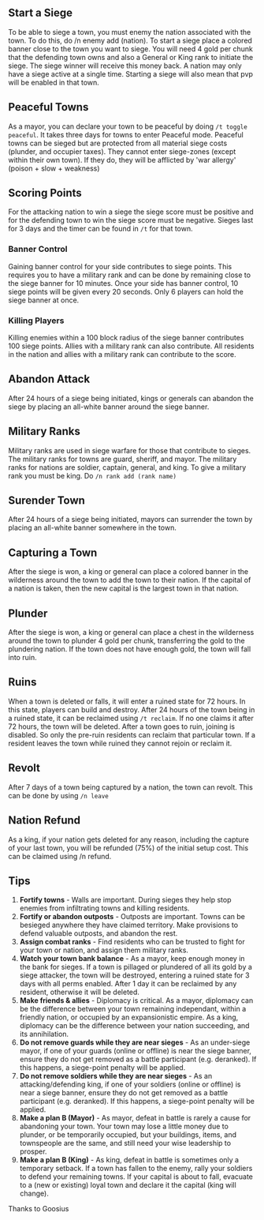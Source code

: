 ## Start a Siege

To be able to siege a town, you must enemy the nation associated with the town. To do this, do /n enemy add (nation). To start a siege place a colored banner close to the town you want to siege. You will need 4 gold per chunk that the defending town owns and also a General or King rank to initiate the siege. The siege winner will receive this money back.  A nation may only have a siege active at a single time. Starting a siege will also mean that pvp will be enabled in that town. 

## Peaceful Towns
As a mayor, you can declare your town to be peaceful by doing `/t toggle peaceful`. It takes three days for towns to enter Peaceful mode. Peaceful towns can be sieged but are protected from all material siege costs (plunder, and occupier taxes). They cannot enter siege-zones (except within their own town). If they do, they will be afflicted by 'war allergy' (poison + slow + weakness)

## Scoring Points
For the attacking nation to win a siege the siege score must be positive and for the defending town to win the siege score must be negative. Sieges last for 3 days and the timer can be found in `/t` for that town. 

### Banner Control 
Gaining banner control for your side contributes to siege points. This requires you to have a military rank and can be done by remaining close to the siege banner for 10 minutes. Once your side has banner control, 10 siege points will be given every 20 seconds. Only 6 players can hold the siege banner at once. 

### Killing Players
Killing enemies within a 100 block radius of the siege banner contributes 100 siege points. Allies with a military rank can also contribute. All residents in the nation and allies with a military rank can contribute to the score. 

## Abandon Attack
After 24 hours of a siege being initiated, kings or generals can abandon the siege by placing an all-white banner around the siege banner.

## Military Ranks
Military ranks are used in siege warfare for those that contribute to sieges. The military ranks for towns are guard, sheriff, and mayor. The military ranks for nations are soldier, captain, general, and king. To give a military rank you must be king. Do `/n rank add (rank name) `

## Surender Town
After 24 hours of a siege being initiated, mayors can surrender the town by placing an all-white banner somewhere in the town.

## Capturing a Town
After the siege is won, a king or general can place a colored banner in the wilderness around the town to add the town to their nation. If the capital of a nation is taken, then the new capital is the largest town in that nation. 

## Plunder
After the siege is won, a king or general can place a chest in the wilderness around the town to plunder 4 gold per chunk, transferring the gold to the plundering nation. If the town does not have enough gold, the town will fall into ruin. 

## Ruins
When a town is deleted or falls, it will enter a ruined state for 72 hours. In this state, players can build and destroy. After 24 hours of the town being in a ruined state, it can be reclaimed using `/t reclaim`. If no one claims it after 72 hours, the town will be deleted. After a town goes to ruin, joining is disabled. So only the pre-ruin residents can reclaim that particular town. If a resident leaves the town while ruined they cannot rejoin or reclaim it.

## Revolt
After 7 days of a town being captured by a nation, the town can revolt. This can be done by using `/n leave`

## Nation Refund
As a king, if your nation gets deleted for any reason, including the capture of your last town, you will be refunded (75%) of the initial setup cost. This can be claimed using /n refund.

## Tips
1. **Fortify towns** - Walls are important. During sieges they help stop enemies from infiltrating towns and killing residents.
2. **Fortify or abandon outposts** - Outposts are important. Towns can be besieged anywhere they have claimed territory.  Make provisions to defend valuable outposts, and abandon the rest.
3. **Assign combat ranks** - Find residents who can be trusted to fight for your town or nation, and assign them military ranks.
4. **Watch your town bank balance** - As a mayor, keep enough money in the bank for sieges. If a town is pillaged or plundered of all its gold by a siege attacker, the town will be destroyed, entering a ruined state for 3 days with all perms enabled. After 1 day it can be reclaimed by any resident, otherwise it will be deleted.
5. **Make friends & allies** - Diplomacy is critical.  As a mayor, diplomacy can be the difference between your town remaining independant, within a friendly nation, or occupied by an expansionistic empire. As a king, diplomacy can be the difference between your nation succeeding, and its annihilation.
6. **Do not remove guards while they are near sieges** - As an under-siege mayor, if one of your guards (online or offline) is near the siege banner, ensure they do not get removed as a battle participant (e.g. deranked). If this happens, a siege-point penalty will be applied.
7. **Do not remove soldiers while they are near sieges** - As an attacking/defending king, if one of your soldiers (online or offline) is near a siege banner, ensure they do not get removed as a battle participant (e.g. deranked). If this happens, a siege-point penalty will be applied.
8. **Make a plan B (Mayor)** - As mayor, defeat in battle is rarely a cause for abandoning your town. Your town may lose a little money due to plunder, or be temporarily occupied, but your buildings, items, and townspeople are the same, and still need your wise leadership to prosper.
9. **Make a plan B (King)** - As king, defeat in battle is sometimes only a temporary setback. If a town has fallen to the enemy, rally your soldiers to defend your remaining towns. If your capital is about to fall, evacuate to a (new or existing) loyal town and declare it the capital (king will change). 

Thanks to Goosius